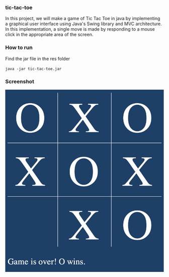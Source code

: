 ### tic-tac-toe

In this project, we will make a game of Tic Tac Toe in java by implementing a graphical user interface using Java's Swing library and MVC architecture.
In this implementation, a single move is made by responding to a mouse click in the appropriate area of the screen.

### How to run
Find the jar file in the res folder

`java -jar tic-tac-toe.jar`

### Screenshot

![Tic-Tac-Toe](./res/Screenshot.png)
